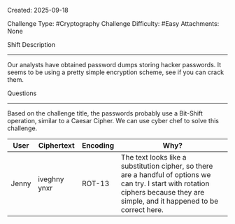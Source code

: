 Created: 2025-09-18

Challenge Type: #Cryptography
Challenge Difficulty: #Easy
Attachments: None

Shift
Description
***
Our analysts have obtained password dumps storing hacker passwords. It seems to be using a pretty simple encryption scheme, see if you can crack them.

Questions
***
Based on the challenge title, the passwords probably use a Bit-Shift operation, similar to a Caesar Cipher. We can use cyber chef to solve this challenge.

| User  | Ciphertext   | Encoding | Why?                                                                                                                                                                                |
| ----- | ------------ | -------- | ----------------------------------------------------------------------------------------------------------------------------------------------------------------------------------- |
| Jenny | iveghny ynxr | ROT-13   | The text looks like a substitution cipher, so there are a handful of options we can try. I start with rotation ciphers because they are simple, and it happened to be correct here. |
